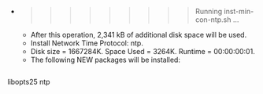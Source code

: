 * >>>>>>>>> Running inst-min-con-ntp.sh ...
  * After this operation, 2,341 kB of additional disk space will be used.
  * Install Network Time Protocol: ntp.
  * Disk size = 1667284K. Space Used = 3264K. Runtime = 00:00:00:01.
  * The following NEW packages will be installed:
  ```bash
libopts25 ntp
  ```
